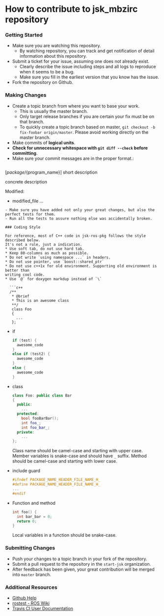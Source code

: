 # How to contribute to jsk_mbzirc repository

### Getting Started

- Make sure you are watching this repository.
  - By watching repository, you can track and get notification of detail information about this repository.
- Submit a ticket for your issue, assuming one does not already exist.
  - Clearly describe the issue including steps and all logs to reproduce when it seems to be a bug.
  - Make sure you fill in the earliest version that you know has the issue.
- Fork the repository on Github.

### Making Changes

- Create a topic branch from where you want to base your work.
  - This is usually the master branch.
  - Only target release branches if you are certain your fix must be on that branch.
  - To quickly create a topic branch based on master, `git checkout -b fix-foobar origin/master`. Please avoid working directly on the master branch.
- Make commits of **logical units**.
- **Check for unnecessary whitespace with `git diff --check` before committing**.
- Make sure your commit messages are in the proper format.:
  ```text
[${package}/${program_name}] short description

concrete description

Modified:
  - modified_file
...
```
- Make sure you have added not only your great changes, but also the perfect tests for them.
- Run all the tests to assure nothing else was accidentally broken.

### Coding Style

For reference, most of C++ code in jsk-ros-pkg follows the style described below.
It's not a rule, just a indication.
* Use soft tab, do not use hard tab.
* Keep 80-columns as much as possible.
* Do not write `using namespace ...` in headers.
* Do not use pointer, use `boost::shared_ptr`
* Do not use c++1x for old environment. Supporting old environment is better than
writing cool code.
* Use `@` for doxygen markdup instead of `\`

  ```c++
  /**
   * @brief
   * This is an awesome class
   **/
   class Foo
   {
     ...
   };
  ```
* if

   ```c++
   if (test) {
     awesome_code
   }
   else if (test2) {
     awesome_code
   }
   else {
     awesome_code
   }
   ```
* class

   ```c++
   class Foo: public class Bar
   {
     public:
       ...
     protected:
       bool fooBarBar();
       int foo_;
       int foo_bar_;
     private:
       ...
   };
   ```
   Class name should be camel-case and starting with upper case.
   Member variables is snake-case and should have `_` suffix.
   Method should be camel-case and starting with lower case.
* include guard

   ```c++
   #ifndef PACKAGE_NAME_HEADER_FILE_NAME_H_
   #define PACKAGE_NAME_HEADER_FILE_NAME_H_
   ...
   #endif
   ```
* Function and method

  ```c++
  int foo() {
    int bar_bar = 0;
    return 0;
  }
  ```

  Local variables in a function should be snake-case.

### Submitting Changes

- Push your changes to a topic branch in your fork of the repository.
- Submit a pull request to the repository in the `start-jsk` organization.
- After feedback has been given, your great contribution will be merged into `master` branch.

### Additional Resources

- [Github Help](https://help.github.com/)
- [rostest - ROS Wiki](http://wiki.ros.org/rostest)
- [Travis CI User Documentation](https://docs.travis-ci.com/)
